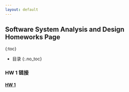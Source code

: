 ```yaml
---
layout: default
---
```


## Software System Analysis and Design Homeworks Page
{:toc}

* 目录
{:.no_toc}

### HW 1 链接

 #### **[HW 1](assignment1)**
